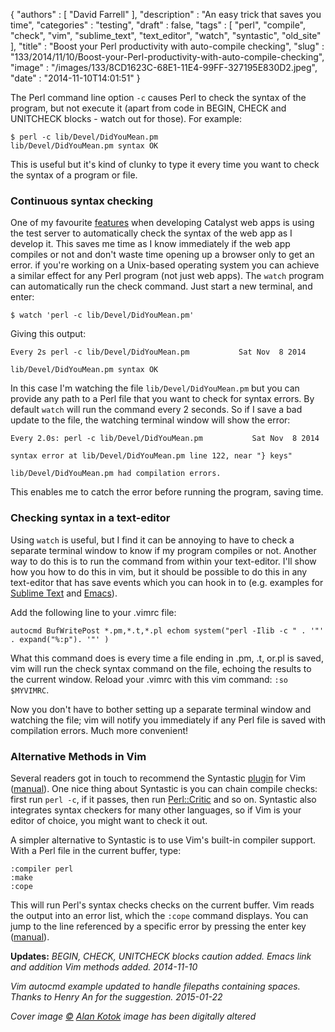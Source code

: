 {
   "authors" : [
      "David Farrell"
   ],
   "description" : "An easy trick that saves you time",
   "categories" : "testing",
   "draft" : false,
   "tags" : [
      "perl",
      "compile",
      "check",
      "vim",
      "sublime_text",
      "text_editor",
      "watch",
      "syntastic",
      "old_site"
   ],
   "title" : "Boost your Perl productivity with auto-compile checking",
   "slug" : "133/2014/11/10/Boost-your-Perl-productivity-with-auto-compile-checking",
   "image" : "/images/133/8CD1623C-68E1-11E4-99FF-327195E830D2.jpeg",
   "date" : "2014-11-10T14:01:51"
}


The Perl command line option `-c` causes Perl to check the syntax of the program, but not execute it (apart from code in BEGIN, CHECK and UNITCHECK blocks - watch out for those). For example:

``` prettyprint
$ perl -c lib/Devel/DidYouMean.pm
lib/Devel/DidYouMean.pm syntax OK
```

This is useful but it's kind of clunky to type it every time you want to check the syntax of a program or file.

### Continuous syntax checking

One of my favourite [features](https://metacpan.org/pod/Catalyst::Manual::Tutorial::02_CatalystBasics#The-Simplest-Way) when developing Catalyst web apps is using the test server to automatically check the syntax of the web app as I develop it. This saves me time as I know immediately if the web app compiles or not and don't waste time opening up a browser only to get an error. if you're working on a Unix-based operating system you can achieve a similar effect for any Perl program (not just web apps). The `watch` program can automatically run the check command. Just start a new terminal, and enter:

``` prettyprint
$ watch 'perl -c lib/Devel/DidYouMean.pm'
```

Giving this output:

``` prettyprint
Every 2s perl -c lib/Devel/DidYouMean.pm           Sat Nov  8 2014

lib/Devel/DidYouMean.pm syntax OK
```

In this case I'm watching the file `lib/Devel/DidYouMean.pm` but you can provide any path to a Perl file that you want to check for syntax errors. By default `watch` will run the command every 2 seconds. So if I save a bad update to the file, the watching terminal window will show the error:

``` prettyprint
Every 2.0s: perl -c lib/Devel/DidYouMean.pm           Sat Nov  8 2014

syntax error at lib/Devel/DidYouMean.pm line 122, near "} keys"

lib/Devel/DidYouMean.pm had compilation errors.
```

This enables me to catch the error before running the program, saving time.

### Checking syntax in a text-editor

Using `watch` is useful, but I find it can be annoying to have to check a separate terminal window to know if my program compiles or not. Another way to do this is to run the command from within your text-editor. I'll show how you how to do this in vim, but it should be possible to do this in any text-editor that has save events which you can hook in to (e.g. examples for [Sublime Text](http://www.klaascuvelier.be/2013/06/sublime-command-on-save/) and [Emacs](http://flycheck.readthedocs.org/en/latest/)).

Add the following line to your .vimrc file:

``` prettyprint
autocmd BufWritePost *.pm,*.t,*.pl echom system("perl -Ilib -c " . '"' . expand("%:p"). '"' )
```

What this command does is every time a file ending in .pm, .t, or.pl is saved, vim will run the check syntax command on the file, echoing the results to the current window. Reload your .vimrc with this vim command: `:so $MYVIMRC`.

Now you don't have to bother setting up a separate terminal window and watching the file; vim will notify you immediately if any Perl file is saved with compilation errors. Much more convenient!

### Alternative Methods in Vim

Several readers got in touch to recommend the Syntastic [plugin](https://github.com/scrooloose/syntastic) for Vim ([manual](https://github.com/scrooloose/syntastic)). One nice thing about Syntastic is you can chain compile checks: first run `perl -c`, if it passes, then run [Perl::Critic](https://metacpan.org/pod/Perl::Critic) and so on. Syntastic also integrates syntax checkers for many other languages, so if Vim is your editor of choice, you might want to check it out.

A simpler alternative to Syntastic is to use Vim's built-in compiler support. With a Perl file in the current buffer, type:

``` prettyprint
:compiler perl
:make
:cope
```

This will run Perl's syntax checks checks on the current buffer. Vim reads the output into an error list, which the `:cope` command displays. You can jump to the line referenced by a specific error by pressing the enter key ([manual](http://vimdoc.sourceforge.net/htmldoc/quickfix.html#quickfix-window)).

**Updates:** *BEGIN, CHECK, UNITCHECK blocks caution added. Emacs link and addition Vim methods added. 2014-11-10*

*Vim autocmd example updated to handle filepaths containing spaces. Thanks to Henry An for the suggestion. 2015-01-22*

*Cover image [©](http://creativecommons.org/licenses/by/4.0/) [Alan Kotok](https://www.flickr.com/photos/runneralan/10092757714/in/photolist--88qSeT-88u7R1-dqTSLE-atoyrp-bD3QaN-93yNyq-8QYfKX-diG9h4-bD3NV9-88u847-gnS2f3-55QWyu-dqTHcF-9AJTkV-88qSdr-7h39AP-7nPgCT-88qSfv-5MyRfE-bRXxYv-bD3PXU-88u7pC-imjBX2-8xz38b-32eo27-a8YVvZ-8WJgFA-93ySDG-57KLMs-oYUnQ1-88qRL4-fturhH-88qRMx-cUx3nS-4GMFL2-88qSrv-5RhqjZ-ftuqAr-ehAoHf-ftJLsq-88u7fU-5R22Pk-5CNDM-bv2wve-9vnwcd-6dyA62-ejP2nf-329MpH-88u7ds) image has been digitally altered*
